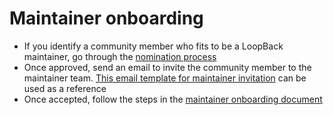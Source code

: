 # Maintainer onboarding

- If you identify a community member who fits to be a LoopBack maintainer, go through the [nomination process](maintainer-nomination.md)
- Once approved, send an email to invite the community member to the maintainer team. [This email template for maintainer invitation](maintainer-invitation-template.md) can be used as a reference
- Once accepted, follow the steps in the [maintainer onboarding document](maintainer-onboarding.md) 